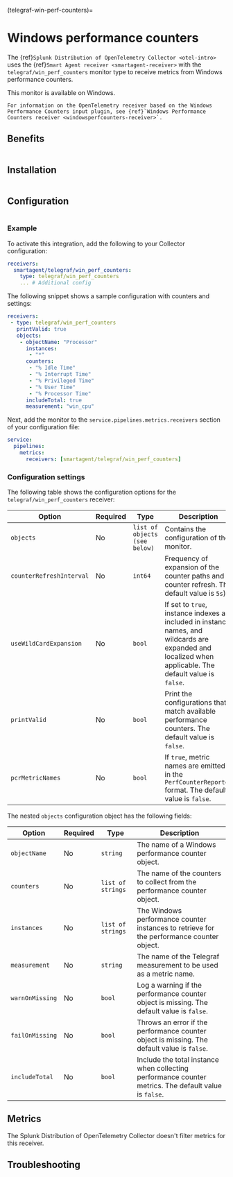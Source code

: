 (telegraf-win-perf-counters)=

# Windows performance counters

<meta name="description" content="Use this Splunk Observability Cloud integration for the Telegraf win_perf_counters monitor for Windows. See benefits, install, configuration, and metrics">

The {ref}`Splunk Distribution of OpenTelemetry Collector <otel-intro>` uses the {ref}`Smart Agent receiver <smartagent-receiver>` with the `telegraf/win_perf_counters` monitor type to receive metrics from Windows performance counters.

This monitor is available on Windows.

```{note}
For information on the OpenTelemetry receiver based on the Windows Performance Counters input plugin, see {ref}`Windows Performance Counters receiver <windowsperfcounters-receiver>`.
```

## Benefits

```{include} /_includes/benefits.md
```

## Installation

```{include} /_includes/collector-installation-windows.md
```

## Configuration

```{include} /_includes/configuration.md
```

### Example

To activate this integration, add the following to your Collector configuration:

```yaml
receivers:
  smartagent/telegraf/win_perf_counters:
    type: telegraf/win_perf_counters
    ... # Additional config
```

The following snippet shows a sample configuration with counters and settings:

```yaml
receivers:
 - type: telegraf/win_perf_counters
   printValid: true
   objects:
    - objectName: "Processor"
      instances:
       - "*"
      counters:
       - "% Idle Time"
       - "% Interrupt Time"
       - "% Privileged Time"
       - "% User Time"
       - "% Processor Time"
      includeTotal: true
      measurement: "win_cpu"
```

Next, add the monitor to the `service.pipelines.metrics.receivers` section of your configuration file:

```yaml
service:
  pipelines:
    metrics:
      receivers: [smartagent/telegraf/win_perf_counters]
```

### Configuration settings

The following table shows the configuration options for the `telegraf/win_perf_counters` receiver:

| Option | Required | Type | Description |
| --- | --- | --- | --- |
| `objects` | No | `list of objects (see below)` | Contains the configuration of the monitor. |
| `counterRefreshInterval` | No | `int64` | Frequency of expansion of the counter paths and counter refresh. The default value is `5s`) |
| `useWildCardExpansion` | No | `bool` | If set to `true`, instance indexes are included in instance names, and wildcards are expanded and localized when applicable. The default value is `false`. |
| `printValid` | No | `bool` | Print the configurations that match available performance counters. The default value is `false`. |
| `pcrMetricNames` | No | `bool` | If `true`, metric names are emitted in the `PerfCounterReporter` format. The default value is `false`. |

The nested `objects` configuration object has the following fields:

| Option | Required | Type | Description |
| --- | --- | --- | --- |
| `objectName` | No | `string` | The name of a Windows performance counter object. |
| `counters` | No | `list of strings` | The name of the counters to collect from the performance counter object. |
| `instances` | No | `list of strings` | The Windows performance counter instances to retrieve for the performance counter object. |
| `measurement` | No | `string` | The name of the Telegraf measurement to be used as a metric name. |
| `warnOnMissing` | No | `bool` | Log a warning if the performance counter object is missing. The default value is `false`. |
| `failOnMissing` | No | `bool` | Throws an error if the performance counter object is missing. The default value is `false`. |
| `includeTotal` | No | `bool` | Include the total instance when collecting performance counter metrics. The default value is `false`. |

## Metrics

The Splunk Distribution of OpenTelemetry Collector doesn't filter metrics for this receiver.

## Troubleshooting

```{include} /_includes/troubleshooting.md
```